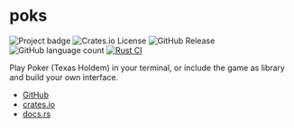 # poks

![Project badge](https://img.shields.io/badge/language-Rust-blue.svg)
![Crates.io License](https://img.shields.io/crates/l/poks)
![GitHub Release](https://img.shields.io/github/v/release/PlexSheep/poks)
![GitHub language count](https://img.shields.io/github/languages/count/PlexSheep/poks)
[![Rust CI](https://github.com/PlexSheep/poks/actions/workflows/cargo.yaml/badge.svg)](https://github.com/PlexSheep/hedu/actions/workflows/cargo.yaml)

Play Poker (Texas Holdem) in your terminal, or include the game as library and build your own
interface.

- [GitHub](https://github.com/PlexSheep/poks)
- [crates.io](https://crates.io/crates/poks)
- [docs.rs](https://docs.rs/crate/poks/)
